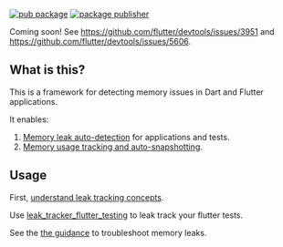 [![pub package](https://img.shields.io/pub/v/leak_tracker.svg)](https://pub.dev/packages/leak_tracker)
[![package publisher](https://img.shields.io/pub/publisher/leak_tracker.svg)](https://pub.dev/packages/leak_tracker/publisher)

Coming soon! See https://github.com/flutter/devtools/issues/3951 and https://github.com/flutter/devtools/issues/5606.

## What is this?

This is a framework for detecting memory issues in Dart and Flutter applications.

It enables:

1. [Memory leak auto-detection](https://github.com/dart-lang/leak_tracker/blob/main/doc/DETECT.md) for applications and tests.
2. [Memory usage tracking and auto-snapshotting](https://github.com/dart-lang/leak_tracker/blob/main/doc/USAGE.md).

## Usage

First, [understand leak tracking concepts](https://github.com/dart-lang/leak_tracker/blob/main/doc/CONCEPTS.md).

Use [leak_tracker_flutter_testing](https://github.com/dart-lang/leak_tracker/blob/main/pkgs/leak_tracker_flutter_testing/README.md)
to leak track your flutter tests.

See the [the guidance](https://github.com/dart-lang/leak_tracker/blob/main/doc/TROUBLESHOOT.md) to troubleshoot memory leaks.
